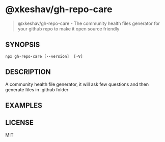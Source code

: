# @xkeshav/gh-repo-care

> @xkeshav/gh-repo-care - The community health files generator for your github repo to make it open source friendly

## SYNOPSIS

`npx gh-repo-care [--version]  [-V] `

## DESCRIPTION

A community health file generator, it will ask few questions and then generate files in .github folder

## EXAMPLES

## LICENSE

MIT
